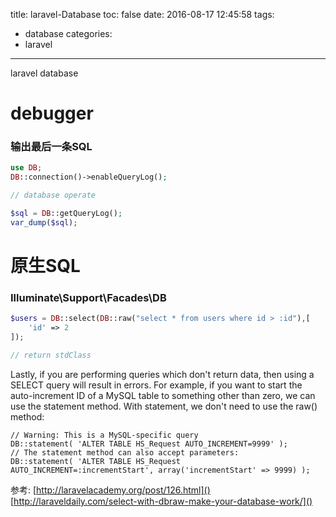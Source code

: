 title: laravel-Database
toc: false
date: 2016-08-17 12:45:58
tags:
 - database
categories:
 - laravel
---

laravel database
<!-- more -->


# debugger

### 输出最后一条SQL
```php
use DB;
DB::connection()->enableQueryLog();

// database operate

$sql = DB::getQueryLog();
var_dump($sql);
```

# 原生SQL

### Illuminate\Support\Facades\DB

```PHP
$users = DB::select(DB::raw("select * from users where id > :id"),[
    'id' => 2
]);

// return stdClass
```
Lastly, if you are performing queries which don't return data, then using a SELECT query will result in errors. For example, if you want to start the auto-increment ID of a MySQL table to something other than zero, we can use the statement method. With statement, we don't need to use the raw() method:
```
// Warning: This is a MySQL-specific query
DB::statement( 'ALTER TABLE HS_Request AUTO_INCREMENT=9999' );
// The statement method can also accept parameters:
DB::statement( 'ALTER TABLE HS_Request AUTO_INCREMENT=:incrementStart', array('incrementStart' => 9999) );
```
参考:
[http://laravelacademy.org/post/126.html]()
[http://laraveldaily.com/select-with-dbraw-make-your-database-work/]()
